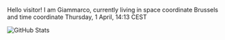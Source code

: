 Hello visitor! I am Giammarco, currently living in space coordinate Brussels and time coordinate Thursday, 1 April, 14:13 CEST

![GitHub Stats](https://github-readme-stats.vercel.app/api?username=grcasanova)
